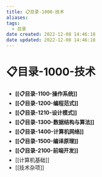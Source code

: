 ```yaml
---
title: 📋目录-1000-技术
aliases:
tags:
  - 目录
date created: 2022-12-08 14:46:18
date updated: 2022-12-08 14:46:18
---
```


# 📋目录-1000-技术

- **[[📋目录-1100-操作系统]]**
- **[[📋目录-1200-编程范式]]**
- **[[📋目录-1210-设计模式]]**
- **[[📋目录-1300-数据结构与算法]]**
- **[[📋目录-1400-计算机网络]]**
- **[[📋目录-1500-编译原理]]**
- **[[📋目录-2100-前端开发]]**
- [[计算机基础]]
- [[技术杂项]]

